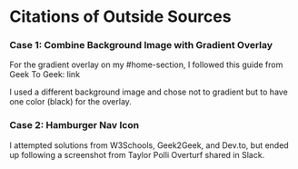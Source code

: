 # Citations of Outside Sources
### Case 1: Combine Background Image with Gradient Overlay
For the gradient overlay on my #home-section, I followed this guide from Geek To Geek: link

I used a different background image and chose not to gradient but to have one color (black) for the overlay.

### Case 2: Hamburger Nav Icon
I attempted solutions from W3Schools, Geek2Geek, and Dev.to, but ended up following a screenshot from Taylor Polli Overturf shared in Slack.
